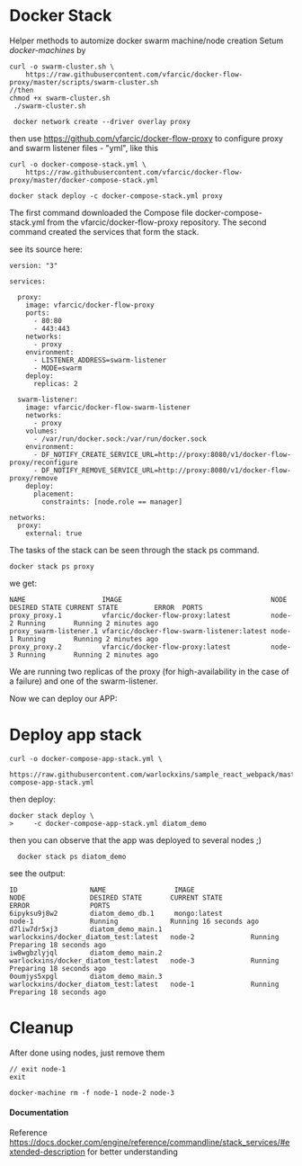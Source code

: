 # Docker Stack

Helper methods to automize docker swarm machine/node creation
Setum *docker-machines* by
```
curl -o swarm-cluster.sh \
    https://raw.githubusercontent.com/vfarcic/docker-flow-proxy/master/scripts/swarm-cluster.sh
//then
chmod +x swarm-cluster.sh  
 ./swarm-cluster.sh

 docker network create --driver overlay proxy
```

then use https://github.com/vfarcic/docker-flow-proxy to configure proxy and swarm listener files - "yml", like this

```
curl -o docker-compose-stack.yml \
    https://raw.githubusercontent.com/vfarcic/docker-flow-proxy/master/docker-compose-stack.yml

docker stack deploy -c docker-compose-stack.yml proxy
```

The first command downloaded the Compose file docker-compose-stack.yml from the vfarcic/docker-flow-proxy repository. The second command created the services that form the stack.

see its source here:
```
version: "3"

services:

  proxy:
    image: vfarcic/docker-flow-proxy
    ports:
      - 80:80
      - 443:443
    networks:
      - proxy
    environment:
      - LISTENER_ADDRESS=swarm-listener
      - MODE=swarm
    deploy:
      replicas: 2

  swarm-listener:
    image: vfarcic/docker-flow-swarm-listener
    networks:
      - proxy
    volumes:
      - /var/run/docker.sock:/var/run/docker.sock
    environment:
      - DF_NOTIFY_CREATE_SERVICE_URL=http://proxy:8080/v1/docker-flow-proxy/reconfigure
      - DF_NOTIFY_REMOVE_SERVICE_URL=http://proxy:8080/v1/docker-flow-proxy/remove
    deploy:
      placement:
        constraints: [node.role == manager]

networks:
  proxy:
    external: true
```



The tasks of the stack can be seen through the stack ps command.
```
docker stack ps proxy
```
we get:
```
NAME                   IMAGE                                     NODE   DESIRED STATE CURRENT STATE         ERROR  PORTS
proxy_proxy.1          vfarcic/docker-flow-proxy:latest          node-2 Running       Running 2 minutes ago
proxy_swarm-listener.1 vfarcic/docker-flow-swarm-listener:latest node-1 Running       Running 2 minutes ago
proxy_proxy.2          vfarcic/docker-flow-proxy:latest          node-3 Running       Running 2 minutes ago
```

We are running two replicas of the proxy (for high-availability in the case of a failure) and one of the swarm-listener.

Now we can deploy our APP:

# Deploy app stack
```
curl -o docker-compose-app-stack.yml \
  https://raw.githubusercontent.com/warlockxins/sample_react_webpack/master/docker-compose-app-stack.yml
```

then deploy:
```
docker stack deploy \
>     -c docker-compose-app-stack.yml diatom_demo
```

then you can observe that the app was deployed to several nodes ;)
```
  docker stack ps diatom_demo
```
see the output:
```
ID                  NAME                 IMAGE                                   NODE                DESIRED STATE       CURRENT STATE              ERROR               PORTS
6ipyksu9j8w2        diatom_demo_db.1     mongo:latest                            node-1              Running             Running 16 seconds ago                         
d7liw7dr5xj3        diatom_demo_main.1   warlockxins/docker_diatom_test:latest   node-2              Running             Preparing 18 seconds ago                       
iw8wgbzlyjql        diatom_demo_main.2   warlockxins/docker_diatom_test:latest   node-3              Running             Preparing 18 seconds ago                       
0oumjys5xpgl        diatom_demo_main.3   warlockxins/docker_diatom_test:latest   node-1              Running             Preparing 18 seconds ago                       
```

# Cleanup
After done using nodes, just remove them
```
// exit node-1
exit

docker-machine rm -f node-1 node-2 node-3
```

#### Documentation
Reference https://docs.docker.com/engine/reference/commandline/stack_services/#extended-description for better understanding
